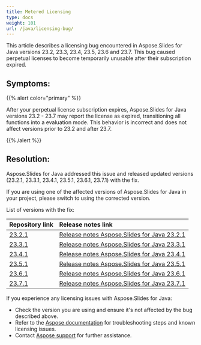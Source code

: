 ```yaml
---
title: Metered Licensing
type: docs
weight: 101
url: /java/licensing-bug/
---
```


This article describes a licensing bug encountered in Aspose.Slides for Java versions 23.2, 23.3, 23.4, 23.5, 23.6 and 23.7. This bug caused perpetual licenses to become temporarily unusable after their subscription expired.

## Symptoms: ##

{{% alert color="primary" %}} 

After your perpetual license subscription expires, Aspose.Slides for Java versions 23.2 - 23.7 may report the license as expired, transitioning all functions into a evaluation mode.
This behavior is incorrect and does not affect versions prior to 23.2 and after 23.7.

{{% /alert %}} 

## Resolution: ##

Aspose.Slides for Java addressed this issue and released updated versions (23.2.1, 23.3.1, 23.4.1, 23.5.1, 23.6.1, 23.7.1) with the fix. 

If you are using one of the affected versions of Aspose.Slides for Java in your project, please switch to using the corrected version.

List of versions with the fix:

| Repository link | Release notes link |
| :- | :- | 
|[23.2.1](https://releases.aspose.com/java/repo/com/aspose/aspose-slides/23.2.1/) | [Release notes Aspose.Slides for Java 23.2.1](https://releases.aspose.com/slides/java/release-notes/2023/aspose-slides-for-java-23-2-1-release-notes/)|
|[23.3.1](https://releases.aspose.com/java/repo/com/aspose/aspose-slides/23.3.1/) | [Release notes Aspose.Slides for Java 23.3.1](https://releases.aspose.com/slides/java/release-notes/2023/aspose-slides-for-java-23-3-1-release-notes/)|
|[23.4.1](https://releases.aspose.com/java/repo/com/aspose/aspose-slides/23.4.1/) | [Release notes Aspose.Slides for Java 23.4.1](https://releases.aspose.com/slides/java/release-notes/2023/aspose-slides-for-java-23-4-1-release-notes/)|
|[23.5.1](https://releases.aspose.com/java/repo/com/aspose/aspose-slides/23.5.1/) | [Release notes Aspose.Slides for Java 23.5.1](https://releases.aspose.com/slides/java/release-notes/2023/aspose-slides-for-java-23-5-1-release-notes/)|
|[23.6.1](https://releases.aspose.com/java/repo/com/aspose/aspose-slides/23.6.1/) | [Release notes Aspose.Slides for Java 23.6.1](https://releases.aspose.com/slides/java/release-notes/2023/aspose-slides-for-java-23-6-1-release-notes/)|
|[23.7.1](https://releases.aspose.com/java/repo/com/aspose/aspose-slides/23.7.1/) | [Release notes Aspose.Slides for Java 23.7.1](https://releases.aspose.com/slides/java/release-notes/2023/aspose-slides-for-java-23-7-1-release-notes/)|

If you experience any licensing issues with Aspose.Slides for Java:

- Check the version you are using and ensure it's not affected by the bug described above.
- Refer to the [Aspose documentation](https://docs.aspose.com/slides/java/getting-started/) for troubleshooting steps and known licensing issues.
- Contact [Aspose support](https://forum.aspose.com/) for further assistance.